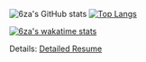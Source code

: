 
![6za's GitHub stats](https://github-readme-stats.vercel.app/api?username=6za&show_icons=true&theme=tokyonight) [![Top Langs](https://github-readme-stats.vercel.app/api/top-langs/?username=6za&layout=compact&theme=tokyonight)](https://github.com/6za/github-readme-stats)



[![6za's wakatime stats](https://github-readme-stats.vercel.app/api/wakatime?username=6za)](https://github.com/6za/github-readme-stats)

Details: [Detailed Resume](https://kaxios.github.io/)
